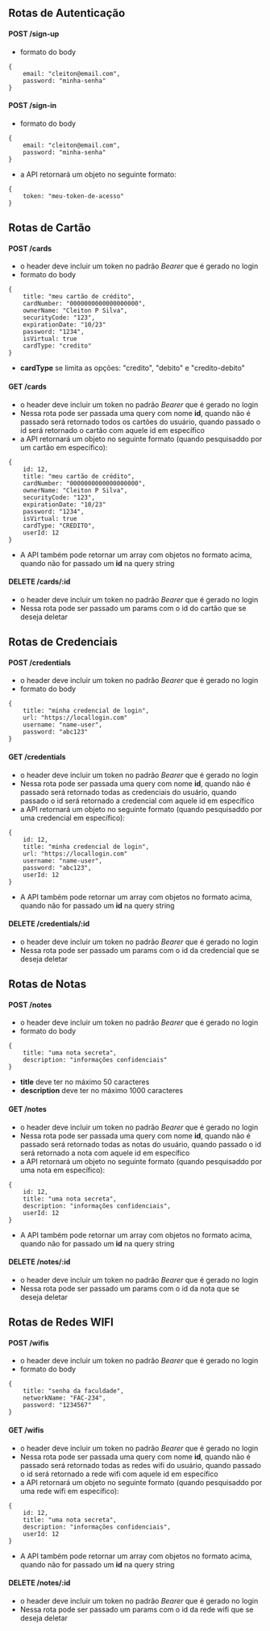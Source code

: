 ## Rotas de Autenticação

#### POST **/sign-up**
- formato do body

```
{
	email: "cleiton@email.com",
	password: "minha-senha"
}
```

#### POST **/sign-in**
- formato do body

```
{
	email: "cleiton@email.com",
	password: "minha-senha"
}
```

- a API retornará um objeto no seguinte formato:

```
{
	token: "meu-token-de-acesso"
}
```

## Rotas de Cartão

#### POST **/cards**
- o header deve incluir um token no padrão *Bearer* que é gerado no login
- formato do body

```
{
	title: "meu cartão de crédito",
	cardNumber: "0000000000000000000",
	ownerName: "Cleiton P Silva",
	securityCode: "123",
	expirationDate: "10/23"
	password: "1234",
	isVirtual: true
	cardType: "credito"
}
```
- **cardType** se limita as opções: "credito", "debito" e "credito-debito"

#### GET **/cards**
- o header deve incluir um token no padrão *Bearer* que é gerado no login
- Nessa rota pode ser passada uma query com nome **id**, quando não é passado será retornado todos os cartões do usuário, quando passado o id será retornado o cartão com aquele id em específico
- a API retornará um objeto no seguinte formato (quando pesquisaddo por um cartão em específico):

```
{
	id: 12,
	title: "meu cartão de crédito",
	cardNumber: "0000000000000000000",
	ownerName: "Cleiton P Silva",
	securityCode: "123",
	expirationDate: "10/23"
	password: "1234",
	isVirtual: true
	cardType: "CREDITO",
	userId: 12
}
```

- A API também pode retornar um array com objetos no formato acima, quando não for passado um **id** na query string

#### DELETE **/cards/:id**
- o header deve incluir um token no padrão *Bearer* que é gerado no login
- Nessa rota pode ser passado um params com o id do cartão que se deseja deletar

## Rotas de Credenciais

#### POST **/credentials**
- o header deve incluir um token no padrão *Bearer* que é gerado no login
- formato do body

```
{
	title: "minha credencial de login",
	url: "https://locallogin.com"
	username: "name-user",
	password: "abc123"
}
```

#### GET **/credentials**
- o header deve incluir um token no padrão *Bearer* que é gerado no login
- Nessa rota pode ser passada uma query com nome **id**, quando não é passado será retornado todas as credenciais do usuário, quando passado o id será retornado a credencial com aquele id em específico
- a API retornará um objeto no seguinte formato (quando pesquisaddo por uma credencial em específico):

```
{
	id: 12,
	title: "minha credencial de login",
	url: "https://locallogin.com"
	username: "name-user",
	password: "abc123",
	userId: 12
}
```

- A API também pode retornar um array com objetos no formato acima, quando não for passado um **id** na query string

#### DELETE **/credentials/:id**
- o header deve incluir um token no padrão *Bearer* que é gerado no login
- Nessa rota pode ser passado um params com o id da credencial que se deseja deletar

## Rotas de Notas

#### POST **/notes**
- o header deve incluir um token no padrão *Bearer* que é gerado no login
- formato do body

```
{
	title: "uma nota secreta",
	description: "informações confidenciais"
}
```

- **title** deve ter no máximo 50 caracteres
- **description** deve ter no máximo 1000 caracteres

#### GET **/notes**
- o header deve incluir um token no padrão *Bearer* que é gerado no login
- Nessa rota pode ser passada uma query com nome **id**, quando não é passado será retornado todas as notas do usuário, quando passado o id será retornado a nota com aquele id em específico
- a API retornará um objeto no seguinte formato (quando pesquisaddo por uma nota em específico):

```
{
	id: 12,
	title: "uma nota secreta",
	description: "informações confidenciais",
	userId: 12
}
```

- A API também pode retornar um array com objetos no formato acima, quando não for passado um **id** na query string

#### DELETE **/notes/:id**
- o header deve incluir um token no padrão *Bearer* que é gerado no login
- Nessa rota pode ser passado um params com o id da nota que se deseja deletar

## Rotas de Redes WIFI

#### POST **/wifis**
- o header deve incluir um token no padrão *Bearer* que é gerado no login
- formato do body

```
{
	title: "senha da faculdade",
	networkName: "FAC-234",
	password: "1234567"
}
```

#### GET **/wifis**
- o header deve incluir um token no padrão *Bearer* que é gerado no login
- Nessa rota pode ser passada uma query com nome **id**, quando não é passado será retornado todas as redes wifi do usuário, quando passado o id será retornado a rede wifi com aquele id em específico
- a API retornará um objeto no seguinte formato (quando pesquisaddo por uma rede wifi em específico):

```
{
	id: 12,
	title: "uma nota secreta",
	description: "informações confidenciais",
	userId: 12
}
```

- A API também pode retornar um array com objetos no formato acima, quando não for passado um **id** na query string

#### DELETE **/notes/:id**
- o header deve incluir um token no padrão *Bearer* que é gerado no login
- Nessa rota pode ser passado um params com o id da rede wifi que se deseja deletar
